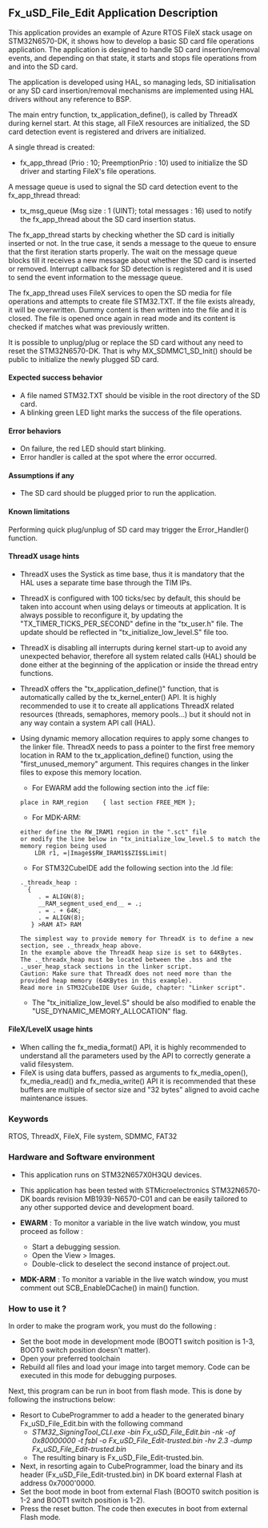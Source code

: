 
## <b>Fx_uSD_File_Edit Application Description</b>

This application provides an example of Azure RTOS FileX stack usage on STM32N6570-DK, it shows how to develop a basic SD card file
operations application. The application is designed to handle SD card insertion/removal events, and depending on that state, it starts
and stops file operations from and into the SD card.

The application is developed using HAL, so managing leds, SD initialisation or any SD card insertion/removal mechanisms are implemented using HAL drivers without any reference to BSP.

The main entry function, tx_application_define(), is called by ThreadX during kernel start. At this stage, all FileX resources are initialized,
the SD card detection event is registered and drivers are initialized.

A single thread is created:

  - fx_app_thread (Prio : 10; PreemptionPrio : 10) used to initialize the SD driver and starting FileX's file operations.

A message queue is used to signal the SD card detection event to the fx_app_thread thread:

  - tx_msg_queue (Msg size : 1 (UINT); total messages : 16) used to notify the fx_app_thread about the SD card insertion status.

The fx_app_thread starts by checking whether the SD card is initially inserted or not. In the true case, it sends a message to the queue to ensure
that the first iteration starts properly. The wait on the message queue blocks till it receives a new message about whether the SD card is inserted
or removed. Interrupt callback for SD detection is registered and it is used to send the event information to the message queue.

The fx_app_thread uses FileX services to open the SD media for file operations and attempts to create file STM32.TXT. If the file exists already,
it will be overwritten. Dummy content is then written into the file and it is closed. The file is opened once again in read mode and its content
is checked if matches what was previously written.

It is possible to unplug/plug or replace the SD card without any need to reset the STM32N6570-DK.
That is why MX_SDMMC1_SD_Init() should be public to initialize the newly plugged SD card.

#### <b>Expected success behavior</b>

- A file named STM32.TXT should be visible in the root directory of the SD card.
- A blinking green LED light marks the success of the file operations.

#### <b>Error behaviors</b>

- On failure, the red LED should start blinking.
- Error handler is called at the spot where the error occurred.

#### <b>Assumptions if any</b>

- The SD card should be plugged prior to run the application.

#### <b>Known limitations</b>

Performing quick plug/unplug of SD card may trigger the Error_Handler() function.

#### <b>ThreadX usage hints</b>

 - ThreadX uses the Systick as time base, thus it is mandatory that the HAL uses a separate time base through the TIM IPs.
 - ThreadX is configured with 100 ticks/sec by default, this should be taken into account when using delays or timeouts at application. It is always possible to reconfigure it, by updating the "TX_TIMER_TICKS_PER_SECOND" define in the "tx_user.h" file. The update should be reflected in "tx_initialize_low_level.S" file too.
 - ThreadX is disabling all interrupts during kernel start-up to avoid any unexpected behavior, therefore all system related calls (HAL) should be done either at the beginning of the application or inside the thread entry functions.
 - ThreadX offers the "tx_application_define()" function, that is automatically called by the tx_kernel_enter() API.
   It is highly recommended to use it to create all applications ThreadX related resources (threads, semaphores, memory pools...)  but it should not in any way contain a system API call (HAL).
 - Using dynamic memory allocation requires to apply some changes to the linker file.
   ThreadX needs to pass a pointer to the first free memory location in RAM to the tx_application_define() function,
   using the "first_unused_memory" argument.
   This requires changes in the linker files to expose this memory location.
    + For EWARM add the following section into the .icf file:
     ```
	 place in RAM_region    { last section FREE_MEM };
	 ```
    + For MDK-ARM:
	```
    either define the RW_IRAM1 region in the ".sct" file
    or modify the line below in "tx_initialize_low_level.S to match the memory region being used
        LDR r1, =|Image$$RW_IRAM1$$ZI$$Limit|
	```
    + For STM32CubeIDE add the following section into the .ld file:
	```
    ._threadx_heap :
      {
         . = ALIGN(8);
         __RAM_segment_used_end__ = .;
         . = . + 64K;
         . = ALIGN(8);
       } >RAM AT> RAM
	```

       The simplest way to provide memory for ThreadX is to define a new section, see ._threadx_heap above.
       In the example above the ThreadX heap size is set to 64KBytes.
       The ._threadx_heap must be located between the .bss and the ._user_heap_stack sections in the linker script.
       Caution: Make sure that ThreadX does not need more than the provided heap memory (64KBytes in this example).
       Read more in STM32CubeIDE User Guide, chapter: "Linker script".

    + The "tx_initialize_low_level.S" should be also modified to enable the "USE_DYNAMIC_MEMORY_ALLOCATION" flag.

#### <b>FileX/LevelX usage hints</b>

- When calling the fx_media_format() API, it is highly recommended to understand all the parameters used by the API to correctly generate a valid filesystem.
- FileX is using data buffers, passed as arguments to fx_media_open(), fx_media_read() and fx_media_write() API it is recommended that these buffers are multiple of sector size and "32 bytes" aligned to avoid cache maintenance issues.

### <b>Keywords</b>

RTOS, ThreadX, FileX, File system, SDMMC, FAT32

### <b>Hardware and Software environment</b>

  - This application runs on STM32N657X0H3QU devices.
  - This application has been tested with STMicroelectronics STM32N6570-DK boards revision MB1939-N6570-C01 and can be easily tailored to any other supported device and development board.

  - **EWARM** : To monitor a variable in the live watch window, you must proceed as follow :
    - Start a debugging session.
    - Open the View > Images.
    - Double-click to deselect the second instance of project.out.

  - **MDK-ARM** : To monitor a variable in the live watch window, you must comment out SCB_EnableDCache() in main() function.

### <b>How to use it ?</b>


In order to make the program work, you must do the following :

 - Set the boot mode in development mode (BOOT1 switch position is 1-3, BOOT0 switch position doesn't matter).
 - Open your preferred toolchain
 - Rebuild all files and load your image into target memory. Code can be executed in this mode for debugging purposes.

 Next, this program can be run in boot from flash mode. This is done by following the instructions below:

 - Resort to CubeProgrammer to add a header to the generated binary Fx_uSD_File_Edit.bin with the following command
   - *STM32_SigningTool_CLI.exe -bin Fx_uSD_File_Edit.bin -nk -of 0x80000000 -t fsbl -o Fx_uSD_File_Edit-trusted.bin -hv 2.3 -dump Fx_uSD_File_Edit-trusted.bin*
   - The resulting binary is Fx_uSD_File_Edit-trusted.bin.
 - Next, in resorting again to CubeProgrammer, load the binary and its header (Fx_uSD_File_Edit-trusted.bin) in DK board external Flash at address 0x7000'0000.
 - Set the boot mode in boot from external Flash (BOOT0 switch position is 1-2 and BOOT1 switch position is 1-2).
 - Press the reset button. The code then executes in boot from external Flash mode.
